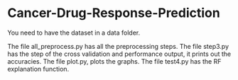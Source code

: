 # Cancer-Drug-Response-Prediction


You need to have the dataset in a data folder. 

The file all_preprocess.py has all the preprocessing steps. 
The file step3.py has the step of the cross validation and performance output, it prints out the accuracies. 
The file plot.py, plots the graphs. 
The file test4.py has the RF explanation function. 
